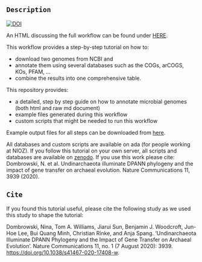 ## `Description` 

[![DOI](https://zenodo.org/badge/309945174.svg)](https://zenodo.org/badge/latestdoi/309945174)

An HTML discussing the full workflow can be found under [HERE](https://ndombrowski.github.io/Annotation_workflow/).

This workflow provides a step-by-step tutorial on how to:

- download two genomes from NCBI and
- annotate them using several databases such as the COGs, arCOGS, KOs, PFAM, …
- combine the results into one comprehensive table.

This repository provides:

- a detailed, step by step guide on how to annotate microbial genomes (both html and raw md document)
- example files generated during this workflow
- custom scripts that might be needed to run this workflow

Example output files for all steps can be downloaded from [here](https://github.com/ndombrowski/Annotation_workflow/tree/main/Output_example).

All databases and custom scripts are available on ada (for people working at NIOZ). 
If you follow this tutorial on your own server, all scripts and databases are available on [zenodo](https://zenodo.org/record/6489670#.ZCQaB9BBxD8). 
If you use this work please cite: Dombrowski, N. et al. Undinarchaeota illuminate DPANN phylogeny and the impact of gene transfer on archaeal evolution. Nature Communications 11, 3939 (2020).


## `Cite`

If you found this tutorial useful, please cite the following study as we used this study to shape the tutorial:

Dombrowski, Nina, Tom A. Williams, Jiarui Sun, Benjamin J. Woodcroft, Jun-Hoe Lee, Bui Quang Minh, Christian Rinke, and Anja Spang. ‘Undinarchaeota Illuminate DPANN Phylogeny and the Impact of Gene Transfer on Archaeal Evolution’. Nature Communications 11, no. 1 (7 August 2020): 3939. https://doi.org/10.1038/s41467-020-17408-w.
